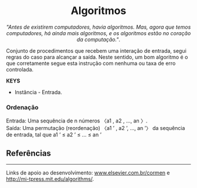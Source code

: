 <h1><center>Algoritmos</center></h1>

<center><i>"Antes de existirem computadores, havia algoritmos. Mas, agora que temos computadores, há ainda mais algoritmos, e os algoritmos estão no coração da computação."</i>. </center>

<p>Conjunto de procedimentos que recebem uma interação de entrada, segui regras do caso para alcançar a saída. Neste sentido, um bom algoritmo é o que corretamente segue esta instrução com nenhuma ou taxa de erro controlada.<br></p>

<b>KEYS</b>

<ul>
    <li>Instância - Entrada.</li>
</ul>



<h3>Ordenação</h3>

<p>Entrada: Uma sequência de n números 〈a1 , a2 , ..., an 〉. <br>Saída: Uma permutação (reordenação) 〈a1 ’ , a2 ’, ..., an ’〉 da sequência de entrada, tal que a1 ’ ≤ a2 ’ ≤ ... ≤ an ’</p>



<h2>Referências</h2> <hr>

<p>Links de apoio ao desenvolvimento: <a href="www.elsevier.com.br/cormen">www.elsevier.com.br/cormen</a> e <a href="http://mi-tpress.mit.edu/algorithms/">http://mi-tpress.mit.edu/algorithms/</a>.</p>
